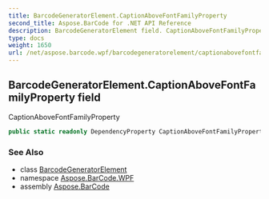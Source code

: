 ```yaml
---
title: BarcodeGeneratorElement.CaptionAboveFontFamilyProperty
second_title: Aspose.BarCode for .NET API Reference
description: BarcodeGeneratorElement field. CaptionAboveFontFamilyProperty
type: docs
weight: 1650
url: /net/aspose.barcode.wpf/barcodegeneratorelement/captionabovefontfamilyproperty/
---
```

## BarcodeGeneratorElement.CaptionAboveFontFamilyProperty field

CaptionAboveFontFamilyProperty

```csharp
public static readonly DependencyProperty CaptionAboveFontFamilyProperty;
```

### See Also

* class [BarcodeGeneratorElement](../)
* namespace [Aspose.BarCode.WPF](../../../aspose.barcode.wpf/)
* assembly [Aspose.BarCode](../../../)


